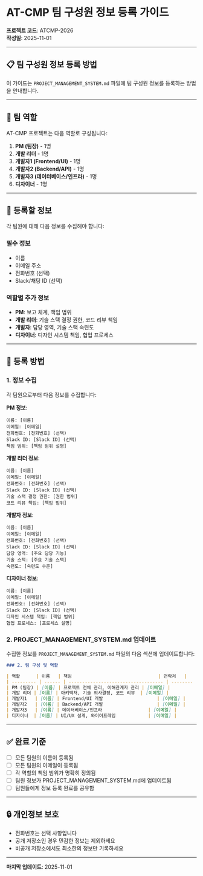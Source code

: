 # AT-CMP 팀 구성원 정보 등록 가이드

**프로젝트 코드**: ATCMP-2026  
**작성일**: 2025-11-01

---

## 📋 팀 구성원 정보 등록 방법

이 가이드는 `PROJECT_MANAGEMENT_SYSTEM.md` 파일에 팀 구성원 정보를 등록하는 방법을 안내합니다.

---

## 👥 팀 역할

AT-CMP 프로젝트는 다음 역할로 구성됩니다:

1. **PM (팀장)** - 1명
2. **개발 리더** - 1명
3. **개발자1 (Frontend/UI)** - 1명
4. **개발자2 (Backend/API)** - 1명
5. **개발자3 (데이터베이스/인프라)** - 1명
6. **디자이너** - 1명

---

## 📝 등록할 정보

각 팀원에 대해 다음 정보를 수집해야 합니다:

### 필수 정보
- 이름
- 이메일 주소
- 전화번호 (선택)
- Slack/채팅 ID (선택)

### 역할별 추가 정보
- **PM**: 보고 체계, 책임 범위
- **개발 리더**: 기술 스택 결정 권한, 코드 리뷰 책임
- **개발자**: 담당 영역, 기술 스택 숙련도
- **디자이너**: 디자인 시스템 책임, 협업 프로세스

---

## 📄 등록 방법

### 1. 정보 수집

각 팀원으로부터 다음 정보를 수집합니다:

**PM 정보**:
```
이름: [이름]
이메일: [이메일]
전화번호: [전화번호] (선택)
Slack ID: [Slack ID] (선택)
책임 범위: [책임 범위 설명]
```

**개발 리더 정보**:
```
이름: [이름]
이메일: [이메일]
전화번호: [전화번호] (선택)
Slack ID: [Slack ID] (선택)
기술 스택 결정 권한: [권한 범위]
코드 리뷰 책임: [책임 범위]
```

**개발자 정보**:
```
이름: [이름]
이메일: [이메일]
전화번호: [전화번호] (선택)
Slack ID: [Slack ID] (선택)
담당 영역: [주요 담당 기능]
기술 스택: [주요 기술 스택]
숙련도: [숙련도 수준]
```

**디자이너 정보**:
```
이름: [이름]
이메일: [이메일]
전화번호: [전화번호] (선택)
Slack ID: [Slack ID] (선택)
디자인 시스템 책임: [책임 범위]
협업 프로세스: [프로세스 설명]
```

### 2. PROJECT_MANAGEMENT_SYSTEM.md 업데이트

수집한 정보를 `PROJECT_MANAGEMENT_SYSTEM.md` 파일의 다음 섹션에 업데이트합니다:

```markdown
### 2. 팀 구성 및 역할

| 역할      | 이름   | 책임                                | 연락처   |
| --------- | ------ | ----------------------------------- | -------- |
| PM (팀장) | [이름] | 프로젝트 전체 관리, 이해관계자 관리 | [이메일] |
| 개발 리더 | [이름] | 아키텍처, 기술 의사결정, 코드 리뷰  | [이메일] |
| 개발자1   | [이름] | Frontend/UI 개발                    | [이메일] |
| 개발자2   | [이름] | Backend/API 개발                    | [이메일] |
| 개발자3   | [이름] | 데이터베이스/인프라                 | [이메일] |
| 디자이너  | [이름] | UI/UX 설계, 와이어프레임            | [이메일] |
```

---

## ✅ 완료 기준

- [ ] 모든 팀원의 이름이 등록됨
- [ ] 모든 팀원의 이메일이 등록됨
- [ ] 각 역할의 책임 범위가 명확히 정의됨
- [ ] 팀원 정보가 PROJECT_MANAGEMENT_SYSTEM.md에 업데이트됨
- [ ] 팀원들에게 정보 등록 완료를 공유함

---

## 🔒 개인정보 보호

- 전화번호는 선택 사항입니다
- 공개 저장소인 경우 민감한 정보는 제외하세요
- 비공개 저장소에서도 최소한의 정보만 기록하세요

---

**마지막 업데이트**: 2025-11-01

